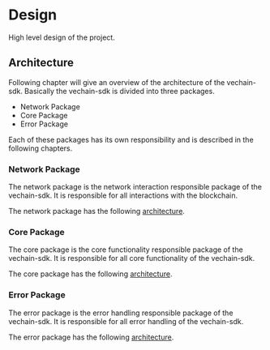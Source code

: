 # Design
High level design of the project.

## Architecture

Following chapter will give an overview of the architecture of the vechain-sdk.
Basically the vechain-sdk is divided into three packages.

* Network Package
* Core Package
* Error Package

Each of these packages has its own responsibility and is described in the following chapters.

### Network Package
The network package is the network interaction responsible package of the vechain-sdk.
It is responsible for all interactions with the blockchain.

The network package has the following [architecture](./diagrams/architecture/network-package.md).

### Core Package
The core package is the core functionality responsible package of the vechain-sdk.
It is responsible for all core functionality of the vechain-sdk.

The core package has the following [architecture](./diagrams/architecture/core-package.md).

### Error Package
The error package is the error handling responsible package of the vechain-sdk.
It is responsible for all error handling of the vechain-sdk.

The error package has the following [architecture](./diagrams/architecture/errors-package.md).

